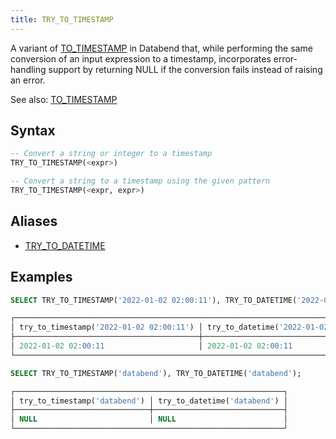 ```yaml
---
title: TRY_TO_TIMESTAMP
---
```


A variant of [TO_TIMESTAMP](to-timestamp.md) in Databend that, while performing the same conversion of an input expression to a timestamp, incorporates error-handling support by returning NULL if the conversion fails instead of raising an error.

See also: [TO_TIMESTAMP](to-timestamp.md)

## Syntax

```sql
-- Convert a string or integer to a timestamp
TRY_TO_TIMESTAMP(<expr>)

-- Convert a string to a timestamp using the given pattern
TRY_TO_TIMESTAMP(<expr, expr>)
```

## Aliases

- [TRY_TO_DATETIME](try-to-datetime.md)

## Examples

```sql
SELECT TRY_TO_TIMESTAMP('2022-01-02 02:00:11'), TRY_TO_DATETIME('2022-01-02 02:00:11');

┌──────────────────────────────────────────────────────────────────────────────────┐
│ try_to_timestamp('2022-01-02 02:00:11') │ try_to_datetime('2022-01-02 02:00:11') │
├─────────────────────────────────────────┼────────────────────────────────────────┤
│ 2022-01-02 02:00:11                     │ 2022-01-02 02:00:11                    │
└──────────────────────────────────────────────────────────────────────────────────┘

SELECT TRY_TO_TIMESTAMP('databend'), TRY_TO_DATETIME('databend');

┌────────────────────────────────────────────────────────────┐
│ try_to_timestamp('databend') │ try_to_datetime('databend') │
├──────────────────────────────┼─────────────────────────────┤
│ NULL                         │ NULL                        │
└────────────────────────────────────────────────────────────┘
```